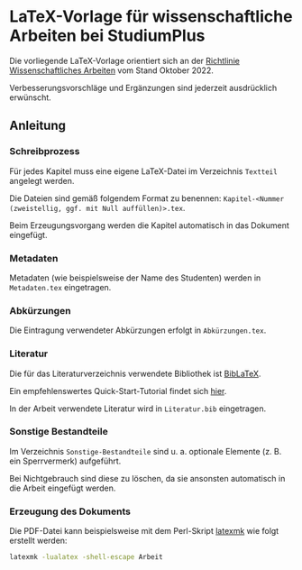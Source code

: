 # LaTeX-Vorlage für wissenschaftliche Arbeiten bei StudiumPlus
Die vorliegende LaTeX-Vorlage orientiert sich an der [Richtlinie Wissenschaftliches Arbeiten](https://studiumplus.de/wp-content/uploads/2022/12/Richtlinie_Wiss-Arbeiten.pdf) vom Stand Oktober 2022.

Verbesserungsvorschläge und Ergänzungen sind jederzeit ausdrücklich erwünscht.

## Anleitung
### Schreibprozess
Für jedes Kapitel muss eine eigene LaTeX-Datei im Verzeichnis `Textteil` angelegt werden.

Die Dateien sind gemäß folgendem Format zu benennen: `Kapitel-<Nummer (zweistellig, ggf. mit Null auffüllen)>.tex`.

Beim Erzeugungsvorgang werden die Kapitel automatisch in das Dokument eingefügt.

### Metadaten
Metadaten (wie beispielsweise der Name des Studenten) werden in `Metadaten.tex` eingetragen.

### Abkürzungen
Die Eintragung verwendeter Abkürzungen erfolgt in `Abkürzungen.tex`.

### Literatur
Die für das Literaturverzeichnis verwendete Bibliothek ist [BibLaTeX](https://ctan.org/pkg/biblatex?lang=en).

Ein empfehlenswertes Quick-Start-Tutorial findet sich [hier](https://en.wikibooks.org/wiki/LaTeX/Bibliographies_with_biblatex_and_biber).

In der Arbeit verwendete Literatur wird in `Literatur.bib` eingetragen.

### Sonstige Bestandteile
Im Verzeichnis `Sonstige-Bestandteile` sind u. a. optionale Elemente (z. B. ein Sperrvermerk) aufgeführt.

Bei Nichtgebrauch sind diese zu löschen, da sie ansonsten automatisch in die Arbeit eingefügt werden.

### Erzeugung des Dokuments
Die PDF-Datei kann beispielsweise mit dem Perl-Skript [latexmk](https://ctan.org/pkg/latexmk/?lang=en) wie folgt erstellt werden:
```bash
latexmk -lualatex -shell-escape Arbeit
```